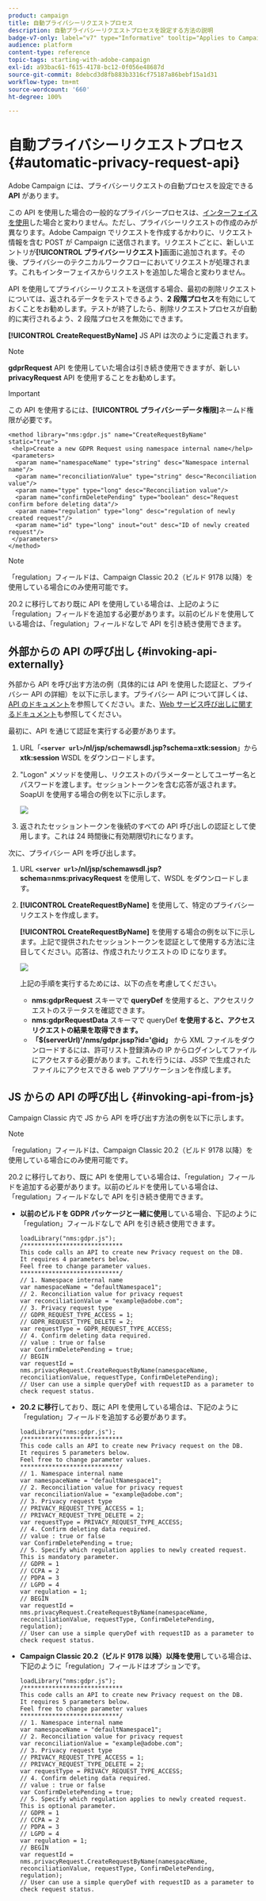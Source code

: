 ```yaml
---
product: campaign
title: 自動プライバシーリクエストプロセス
description: 自動プライバシーリクエストプロセスを設定する方法の説明
badge-v7-only: label="v7" type="Informative" tooltip="Applies to Campaign Classic v7 only"
audience: platform
content-type: reference
topic-tags: starting-with-adobe-campaign
exl-id: a93bac61-f615-4178-bc12-0f056e48687d
source-git-commit: 8debcd3d8fb883b3316cf75187a86bebf15a1d31
workflow-type: tm+mt
source-wordcount: '660'
ht-degree: 100%

---
```


# 自動プライバシーリクエストプロセス {#automatic-privacy-request-api}



Adobe Campaign には、プライバシーリクエストの自動プロセスを設定できる **API** があります。

この API を使用した場合の一般的なプライバシープロセスは、[インターフェイスを使用](privacy-requests-ui.md)した場合と変わりません。ただし、プライバシーリクエストの作成のみが異なります。Adobe Campaign でリクエストを作成するかわりに、リクエスト情報を含む POST が Campaign に送信されます。リクエストごとに、新しいエントリが&#x200B;**[!UICONTROL プライバシーリクエスト]**&#x200B;画面に追加されます。その後、プライバシーのテクニカルワークフローにおいてリクエストが処理されます。これもインターフェイスからリクエストを追加した場合と変わりません。

API を使用してプライバシーリクエストを送信する場合、最初の削除リクエストについては、返されるデータをテストできるよう、**2 段階プロセス**&#x200B;を有効にしておくことをお勧めします。テストが終了したら、削除リクエストプロセスが自動的に実行されるよう、2 段階プロセスを無効にできます。

**[!UICONTROL CreateRequestByName]** JS API は次のように定義されます。

>[!NOTE]
>
>**gdprRequest** API を使用していた場合は引き続き使用できますが、新しい **privacyRequest** API を使用することをお勧めします。

>[!IMPORTANT]
>
>この API を使用するには、**[!UICONTROL プライバシーデータ権限]**&#x200B;ネームド権限が必要です。

```
<method library="nms:gdpr.js" name="CreateRequestByName" static="true">
 <help>Create a new GDPR Request using namespace internal name</help>
 <parameters>
  <param name="namespaceName" type="string" desc="Namespace internal name"/>
  <param name="reconciliationValue" type="string" desc="Reconciliation value"/>
  <param name="type" type="long" desc="Reconciliation value"/>
  <param name="confirmDeletePending" type="boolean" desc="Request confirm before deleting data"/>
  <param name="regulation" type="long" desc="regulation of newly created request"/>
  <param name="id" type="long" inout="out" desc="ID of newly created request"/>
 </parameters>
</method>
```

>[!NOTE]
>
>「regulation」フィールドは、Campaign Classic 20.2（ビルド 9178 以降）を使用している場合にのみ使用可能です。
>
>20.2 に移行しており既に API を使用している場合は、上記のように「regulation」フィールドを追加する必要があります。以前のビルドを使用している場合は、「regulation」フィールドなしで API を引き続き使用できます。

## 外部からの API の呼び出し {#invoking-api-externally}

外部から API を呼び出す方法の例（具体的には API を使用した認証と、プライバシー API の詳細）を以下に示します。プライバシー API について詳しくは、[API のドキュメント](https://experienceleague.adobe.com/developer/campaign-api/api/s-nms-privacyRequest.html?lang=ja)を参照してください。また、[Web サービス呼び出しに関するドキュメント](../../configuration/using/web-service-calls.md)も参照してください。

最初に、API を通じて認証を実行する必要があります。

1. URL「**`<server url>`/nl/jsp/schemawsdl.jsp?schema=xtk:session**」から **xtk:session** WSDL をダウンロードします。

1. &quot;Logon&quot; メソッドを使用し、リクエストのパラメーターとしてユーザー名とパスワードを渡します。セッショントークンを含む応答が返されます。SoapUI を使用する場合の例を以下に示します。

   ![](assets/do-not-localize/privacy-api.png)

1. 返されたセッショントークンを後続のすべての API 呼び出しの認証として使用します。これは 24 時間後に有効期限切れになります。

次に、プライバシー API を呼び出します。

1. URL **`<server url>`/nl/jsp/schemawsdl.jsp?schema=nms:privacyRequest** を使用して、WSDL をダウンロードします。

1. **[!UICONTROL CreateRequestByName]** を使用して、特定のプライバシーリクエストを作成します。

   **[!UICONTROL CreateRequestByName]** を使用する場合の例を以下に示します。上記で提供されたセッショントークンを認証として使用する方法に注目してください。応答は、作成されたリクエストの ID になります。

   ![](assets/do-not-localize/privacy-api-2.png)

   上記の手順を実行するためには、以下の点を考慮してください。

   * **nms:gdprRequest** スキーマで **queryDef** を使用すると、アクセスリクエストのステータスを確認できます。
   * **nms:gdprRequestData** スキーマで queryDef **を使用すると、アクセスリクエストの結果を取得できます。**
   * **「$(serverUrl)&#39;/nms/gdpr.jssp?id=&#39;@id」** から XML ファイルをダウンロードするには、許可リスト登録済みの IP からログインしてファイルにアクセスする必要があります。これを行うには、JSSP で生成されたファイルにアクセスできる web アプリケーションを作成します。

## JS からの API の呼び出し {#invoking-api-from-js}

Campaign Classic 内で JS から API を呼び出す方法の例を以下に示します。

>[!NOTE]
>
>「regulation」フィールドは、Campaign Classic 20.2（ビルド 9178 以降）を使用している場合にのみ使用可能です。
>
>20.2 に移行しており、既に API を使用している場合は、「regulation」フィールドを追加する必要があります。以前のビルドを使用している場合は、「regulation」フィールドなしで API を引き続き使用できます。

* **以前のビルドを GDPR パッケージと一緒に使用**&#x200B;している場合、下記のように「regulation」フィールドなしで API を引き続き使用できます。

  ```
  loadLibrary("nms:gdpr.js");
  /**************************** 
  This code calls an API to create new Privacy request on the DB.
  It requires 4 parameters below.
  Feel free to change parameter values.
  ****************************/
  // 1. Namespace internal name
  var namespaceName = "defaultNamespace1";
  // 2. Reconciliation value for privacy request
  var reconciliationValue = "example@adobe.com";
  // 3. Privacy request type
  // GDPR_REQUEST_TYPE_ACCESS = 1;
  // GDPR_REQUEST_TYPE_DELETE = 2;
  var requestType = GDPR_REQUEST_TYPE_ACCESS;
  // 4. Confirm deleting data required.
  // value : true or false
  var ConfirmDeletePending = true;
  // BEGIN
  var requestId = nms.privacyRequest.CreateRequestByName(namespaceName, reconciliationValue, requestType, ConfirmDeletePending);
  // User can use a simple queryDef with requestID as a parameter to check request status.
  ```

* **20.2 に移行**&#x200B;しており、既に API を使用している場合は、下記のように「regulation」フィールドを追加する必要があります。

  ```
  loadLibrary("nms:gdpr.js");
  /**************************** 
  This code calls an API to create new Privacy request on the DB.
  It requires 5 parameters below.
  Feel free to change parameter values.
  ****************************/
  // 1. Namespace internal name
  var namespaceName = "defaultNamespace1";
  // 2. Reconciliation value for privacy request
  var reconciliationValue = "example@adobe.com";
  // 3. Privacy request type
  // PRIVACY_REQUEST_TYPE_ACCESS = 1;
  // PRIVACY_REQUEST_TYPE_DELETE = 2;
  var requestType = PRIVACY_REQUEST_TYPE_ACCESS;
  // 4. Confirm deleting data required.
  // value : true or false
  var ConfirmDeletePending = true;
  // 5. Specify which regulation applies to newly created request. This is mandatory parameter.
  // GDPR = 1
  // CCPA = 2
  // PDPA = 3
  // LGPD = 4
  var regulation = 1;
  // BEGIN
  var requestId = nms.privacyRequest.CreateRequestByName(namespaceName, reconciliationValue, requestType, ConfirmDeletePending, regulation);
  // User can use a simple queryDef with requestID as a parameter to check request status.
  ```

* **Campaign Classic 20.2（ビルド 9178 以降）以降を使用**&#x200B;している場合は、下記のように「regulation」フィールドはオプションです。

  ```
  loadLibrary("nms:gdpr.js");
  /**************************** 
  This code calls an API to create new Privacy request on the DB.
  It requires 5 parameters below.
  Feel free to change parameter values 
  ****************************/
  // 1. Namespace internal name
  var namespaceName = "defaultNamespace1";
  // 2. Reconciliation value for privacy request
  var reconciliationValue = "example@adobe.com";
  // 3. Privacy request type
  // PRIVACY_REQUEST_TYPE_ACCESS = 1;
  // PRIVACY_REQUEST_TYPE_DELETE = 2;
  var requestType = PRIVACY_REQUEST_TYPE_ACCESS;
  // 4. Confirm deleting data required.
  // value : true or false
  var ConfirmDeletePending = true;
  // 5. Specify which regulation applies to newly created request. This is optional parameter.
  // GDPR = 1
  // CCPA = 2
  // PDPA = 3
  // LGPD = 4
  var regulation = 1;
  // BEGIN
  var requestId = nms.privacyRequest.CreateRequestByName(namespaceName, reconciliationValue, requestType, ConfirmDeletePending, regulation);
  // User can use a simple queryDef with requestID as a parameter to check request status.
  ```

